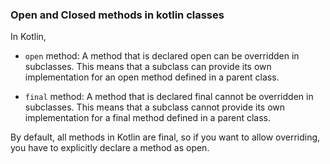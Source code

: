 ### Open and Closed methods in kotlin classes

In Kotlin,

- `open` method: A method that is declared open can be overridden in subclasses. This means that a subclass can provide its own implementation for an open method defined in a parent class.

- `final` method: A method that is declared final cannot be overridden in subclasses. This means that a subclass cannot provide its own implementation for a final method defined in a parent class.

By default, all methods in Kotlin are final, so if you want to allow overriding, you have to explicitly declare a method as open.